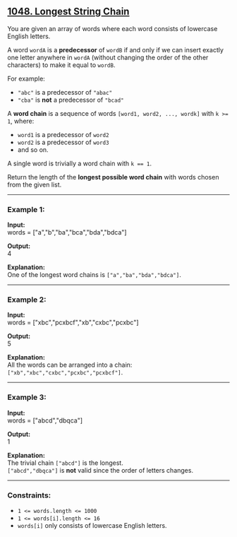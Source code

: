 ## [1048. Longest String Chain](https://leetcode.com/problems/longest-string-chain/)

You are given an array of words where each word consists of lowercase English letters.  

A word `wordA` is a **predecessor** of `wordB` if and only if we can insert exactly one letter anywhere in `wordA` (without changing the order of the other characters) to make it equal to `wordB`.  

For example:  
- `"abc"` is a predecessor of `"abac"`  
- `"cba"` is **not** a predecessor of `"bcad"`  

A **word chain** is a sequence of words `[word1, word2, ..., wordk]` with `k >= 1`, where:  
- `word1` is a predecessor of `word2`  
- `word2` is a predecessor of `word3`  
- and so on.  

A single word is trivially a word chain with `k == 1`.  

Return the length of the **longest possible word chain** with words chosen from the given list.  

---

### Example 1:
**Input:**  
words = ["a","b","ba","bca","bda","bdca"]  

**Output:**  
4  

**Explanation:**  
One of the longest word chains is `["a","ba","bda","bdca"]`.  

---

### Example 2:
**Input:**  
words = ["xbc","pcxbcf","xb","cxbc","pcxbc"]  

**Output:**  
5  

**Explanation:**  
All the words can be arranged into a chain:  
`["xb","xbc","cxbc","pcxbc","pcxbcf"]`.  

---

### Example 3:
**Input:**  
words = ["abcd","dbqca"]  

**Output:**  
1  

**Explanation:**  
The trivial chain `["abcd"]` is the longest.  
`["abcd","dbqca"]` is **not** valid since the order of letters changes.  

---

### Constraints:
- `1 <= words.length <= 1000`  
- `1 <= words[i].length <= 16`  
- `words[i]` only consists of lowercase English letters.  
